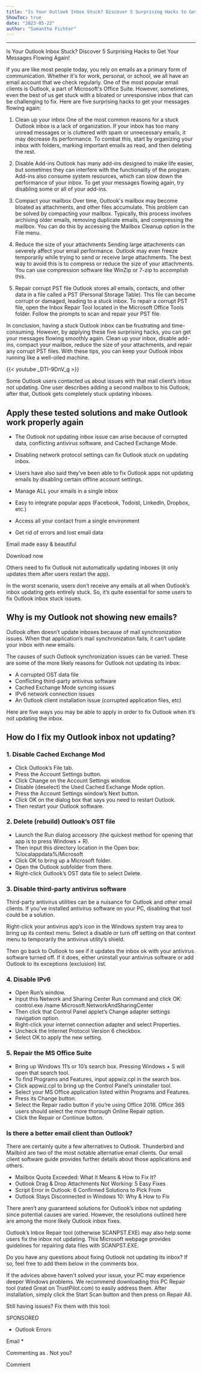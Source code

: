 ```yaml
---
title: "Is Your Outlook Inbox Stuck? Discover 5 Surprising Hacks to Get Your Messages Flowing Again!"
ShowToc: true 
date: "2023-05-22"
author: "Samantha Fichter"
---
```

*****
Is Your Outlook Inbox Stuck? Discover 5 Surprising Hacks to Get Your Messages Flowing Again!

If you are like most people today, you rely on emails as a primary form of communication. Whether it's for work, personal, or school, we all have an email account that we check regularly. One of the most popular email clients is Outlook, a part of Microsoft's Office Suite. However, sometimes, even the best of us get stuck with a bloated or unresponsive inbox that can be challenging to fix. Here are five surprising hacks to get your messages flowing again:

1. Clean up your inbox
One of the most common reasons for a stuck Outlook inbox is a lack of organization. If your inbox has too many unread messages or is cluttered with spam or unnecessary emails, it may decrease its performance. To combat this, start by organizing your inbox with folders, marking important emails as read, and then deleting the rest.

2. Disable Add-ins
Outlook has many add-ins designed to make life easier, but sometimes they can interfere with the functionality of the program. Add-ins also consume system resources, which can slow down the performance of your inbox. To get your messages flowing again, try disabling some or all of your add-ins.

3. Compact your mailbox
Over time, Outlook's mailbox may become bloated as attachments, and other files accumulate. This problem can be solved by compacting your mailbox. Typically, this process involves archiving older emails, removing duplicate emails, and compressing the mailbox. You can do this by accessing the Mailbox Cleanup option in the File menu.

4. Reduce the size of your attachments
Sending large attachments can severely affect your email performance. Outlook may even freeze temporarily while trying to send or receive large attachments. The best way to avoid this is to compress or reduce the size of your attachments. You can use compression software like WinZip or 7-zip to accomplish this.

5. Repair corrupt PST file
Outlook stores all emails, contacts, and other data in a file called a PST (Personal Storage Table). This file can become corrupt or damaged, leading to a stuck inbox. To repair a corrupt PST file, open the Inbox Repair Tool located in the Microsoft Office Tools folder. Follow the prompts to scan and repair your PST file.

In conclusion, having a stuck Outlook inbox can be frustrating and time-consuming. However, by applying these five surprising hacks, you can get your messages flowing smoothly again. Clean up your inbox, disable add-ins, compact your mailbox, reduce the size of your attachments, and repair any corrupt PST files. With these tips, you can keep your Outlook inbox running like a well-oiled machine.

{{< youtube _DTI-9DnV_g >}} 



Some Outlook users contacted us about issues with that mail client’s inbox not updating. One user describes adding a second mailbox to his Outlook; after that, Outlook gets completely stuck updating inboxes. 
 
## Apply these tested solutions and make Outlook work properly again
 
- The Outlook not updating inbox issue can arise because of corrupted data, conflicting antivirus software, and Cached Exchange Mode.
 - Disabling network protocol settings can fix Outlook stuck on updating inbox.
 - Users have also said they’ve been able to fix Outlook apps not updating emails by disabling certain offline account settings.

 

 
- Manage ALL your emails in a single inbox
 - Easy to integrate popular apps (Facebook, Todoist, LinkedIn, Dropbox, etc.)
 - Access all your contact from a single environment
 - Get rid of errors and lost email data

 
Email made easy & beautiful
 
 Download now

 
Others need to fix Outlook not automatically updating inboxes (it only updates them after users restart the app).
 
In the worst scenario, users don’t receive any emails at all when Outlook’s inbox updating gets entirely stuck. So, it’s quite essential for some users to fix Outlook inbox stuck issues.
 
## Why is my Outlook not showing new emails?
 
Outlook often doesn’t update inboxes because of mail synchronization issues. When that application’s mail synchronization fails, it can’t update your inbox with new emails.
 
The causes of such Outlook synchronization issues can be varied. These are some of the more likely reasons for Outlook not updating its inbox:
 
- A corrupted OST data file
 - Conflicting third-party antivirus software
 - Cached Exchange Mode syncing issues
 - IPv6 network connection issues
 - An Outlook client installation issue (corrupted application files, etc)

 
Here are five ways you may be able to apply in order to fix Outlook when it’s not updating the inbox.
 
## How do I fix my Outlook inbox not updating?
 
### 1. Disable Cached Exchange Mod
 
- Click Outlook’s File tab.
 - Press the Account Settings button.
 - Click Change on the Account Settings window.
 - Disable (deselect) the Used Cached Exchange Mode option.
 - Press the Account Settings window’s Next button.
 - Click OK on the dialog box that says you need to restart Outlook.
 - Then restart your Outlook software.

 
### 2. Delete (rebuild) Outlook’s OST file
 
- Launch the Run dialog accessory (the quickest method for opening that app is to press Windows + R).
 - Then input this directory location in the Open box: %localappdata%/Microsoft
 - Click OK to bring up a Microsoft folder.
 - Open the Outlook subfolder from there.
 - Right-click Outlook’s OST data file to select Delete.

 
### 3. Disable third-party antivirus software
 
Third-party antivirus utilities can be a nuisance for Outlook and other email clients. If you’ve installed antivirus software on your PC, disabling that tool could be a solution.
 
Right-click your antivirus app’s icon in the Windows system tray area to bring up its context menu. Select a disable or turn off setting on that context menu to temporarily the antivirus utility’s shield.
 
Then go back to Outlook to see if it updates the inbox ok with your antivirus software turned off. If it does, either uninstall your antivirus software or add Outlook to its exceptions (exclusion) list.
 
### 4. Disable IPv6
 
- Open Run’s window.
 - Input this Network and Sharing Center Run command and click OK: control.exe /name Microsoft.NetworkAndSharingCenter
 - Then click that Control Panel applet’s Change adapter settings navigation option.
 - Right-click your internet connection adapter and select Properties.
 - Uncheck the Internet Protocol Version 6 checkbox.
 - Select OK to apply the new setting.

 
### 5. Repair the MS Office Suite
 
- Bring up Windows 11’s or 10’s search box. Pressing Windows + S will open that search tool.
 - To find Programs and Features, input appwiz.cpl in the search box.
 - Click appwiz.cpl to bring up the Control Panel’s uninstaller tool.
 - Select your MS Office application listed within Programs and Features.
 - Press its Change button.
 - Select the Repair radio button if you’re using Office 2016. Office 365 users should select the more thorough Online Repair option.
 - Click the Repair or Continue button.

 
### Is there a better email client than Outlook?
 
There are certainly quite a few alternatives to Outlook. Thunderbird and Mailbird are two of the most notable alternative email clients. Our email client software guide provides further details about those applications and others.
 
- Mailbox Quota Exceeded: What It Means & How to Fix It?
 - Outlook Drag & Drop Attachments Not Working: 5 Easy Fixes
 - Script Error in Outlook: 6 Confirmed Solutions to Pick From
 - Outlook Stays Disconnected in Windows 10: Why & How to Fix

 
There aren’t any guaranteed solutions for Outlook’s inbox not updating since potential causes are varied. However, the resolutions outlined here are among the more likely Outlook inbox fixes.
 
Outlook’s Inbox Repair tool (otherwise SCANPST.EXE) may also help some users fix the inbox not updating. This Microsoft webpage provides guidelines for repairing data files with SCANPST.EXE.
 
Do you have any questions about fixing Outlook not updating its inbox? If so, feel free to add them below in the comments box.
 
If the advices above haven't solved your issue, your PC may experience deeper Windows problems. We recommend downloading this PC Repair tool (rated Great on TrustPilot.com) to easily address them. After installation, simply click the Start Scan button and then press on Repair All.
 
Still having issues? Fix them with this tool:
 
SPONSORED
 
- Outlook Errors

 
Email * 
 

Commenting as .
Not you?

 
Comment 





